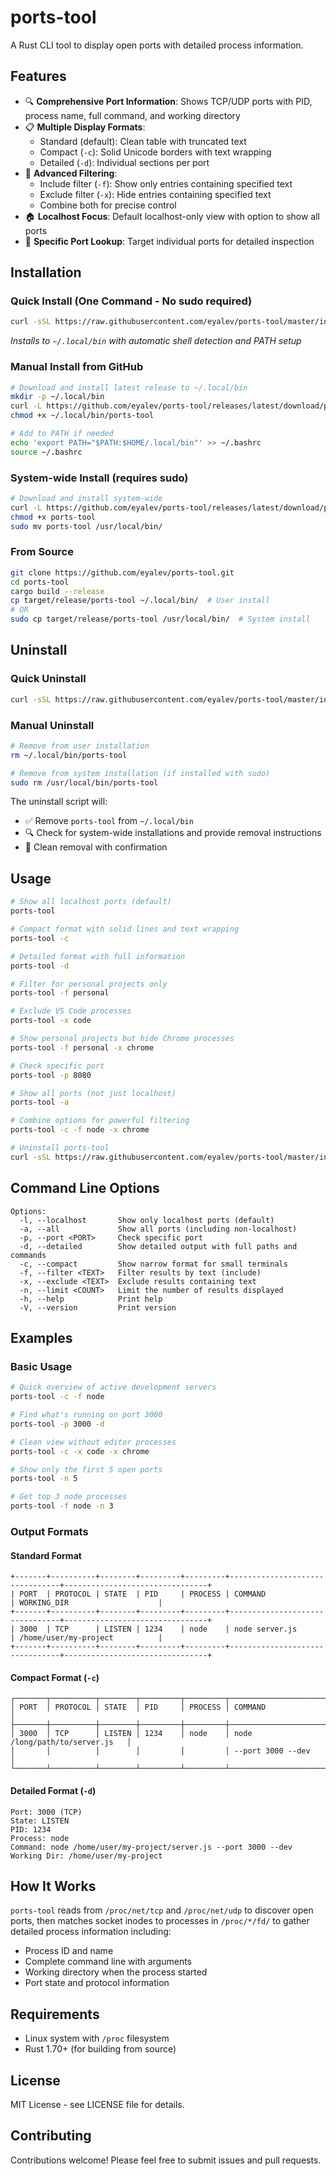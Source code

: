 # ports-tool

A Rust CLI tool to display open ports with detailed process information.

## Features

- 🔍 **Comprehensive Port Information**: Shows TCP/UDP ports with PID, process name, full command, and working directory
- 📋 **Multiple Display Formats**: 
  - Standard (default): Clean table with truncated text
  - Compact (`-c`): Solid Unicode borders with text wrapping
  - Detailed (`-d`): Individual sections per port
- 🎯 **Advanced Filtering**:
  - Include filter (`-f`): Show only entries containing specified text
  - Exclude filter (`-x`): Hide entries containing specified text
  - Combine both for precise control
- 🏠 **Localhost Focus**: Default localhost-only view with option to show all ports
- 🎯 **Specific Port Lookup**: Target individual ports for detailed inspection

## Installation

### Quick Install (One Command - No sudo required)
```bash
curl -sSL https://raw.githubusercontent.com/eyalev/ports-tool/master/install.sh | bash
```
*Installs to `~/.local/bin` with automatic shell detection and PATH setup*

### Manual Install from GitHub
```bash
# Download and install latest release to ~/.local/bin
mkdir -p ~/.local/bin
curl -L https://github.com/eyalev/ports-tool/releases/latest/download/ports-tool -o ~/.local/bin/ports-tool
chmod +x ~/.local/bin/ports-tool

# Add to PATH if needed
echo 'export PATH="$PATH:$HOME/.local/bin"' >> ~/.bashrc
source ~/.bashrc
```

### System-wide Install (requires sudo)
```bash
# Download and install system-wide
curl -L https://github.com/eyalev/ports-tool/releases/latest/download/ports-tool -o ports-tool
chmod +x ports-tool
sudo mv ports-tool /usr/local/bin/
```

### From Source
```bash
git clone https://github.com/eyalev/ports-tool.git
cd ports-tool
cargo build --release
cp target/release/ports-tool ~/.local/bin/  # User install
# OR
sudo cp target/release/ports-tool /usr/local/bin/  # System install
```

## Uninstall

### Quick Uninstall
```bash
curl -sSL https://raw.githubusercontent.com/eyalev/ports-tool/master/install.sh | bash -s uninstall
```

### Manual Uninstall
```bash
# Remove from user installation
rm ~/.local/bin/ports-tool

# Remove from system installation (if installed with sudo)
sudo rm /usr/local/bin/ports-tool
```

The uninstall script will:
- ✅ Remove `ports-tool` from `~/.local/bin`
- 🔍 Check for system-wide installations and provide removal instructions
- 🧹 Clean removal with confirmation

## Usage

```bash
# Show all localhost ports (default)
ports-tool

# Compact format with solid lines and text wrapping
ports-tool -c

# Detailed format with full information
ports-tool -d

# Filter for personal projects only
ports-tool -f personal

# Exclude VS Code processes
ports-tool -x code

# Show personal projects but hide Chrome processes
ports-tool -f personal -x chrome

# Check specific port
ports-tool -p 8080

# Show all ports (not just localhost)
ports-tool -a

# Combine options for powerful filtering
ports-tool -c -f node -x chrome

# Uninstall ports-tool
curl -sSL https://raw.githubusercontent.com/eyalev/ports-tool/master/install.sh | bash -s uninstall
```

## Command Line Options

```
Options:
  -l, --localhost       Show only localhost ports (default)
  -a, --all             Show all ports (including non-localhost)  
  -p, --port <PORT>     Check specific port
  -d, --detailed        Show detailed output with full paths and commands
  -c, --compact         Show narrow format for small terminals
  -f, --filter <TEXT>   Filter results by text (include)
  -x, --exclude <TEXT>  Exclude results containing text
  -n, --limit <COUNT>   Limit the number of results displayed
  -h, --help            Print help
  -V, --version         Print version
```

## Examples

### Basic Usage
```bash
# Quick overview of active development servers
ports-tool -c -f node

# Find what's running on port 3000
ports-tool -p 3000 -d

# Clean view without editor processes
ports-tool -c -x code -x chrome

# Show only the first 5 open ports
ports-tool -n 5

# Get top 3 node processes
ports-tool -f node -n 3
```

### Output Formats

#### Standard Format
```
+-------+----------+--------+---------+---------+--------------------------------+--------------------------------+
| PORT  | PROTOCOL | STATE  | PID     | PROCESS | COMMAND                        | WORKING_DIR                    |
+-------+----------+--------+---------+---------+--------------------------------+--------------------------------+
| 3000  | TCP      | LISTEN | 1234    | node    | node server.js                 | /home/user/my-project          |
+-------+----------+--------+---------+---------+--------------------------------+--------------------------------+
```

#### Compact Format (`-c`)
```
┌───────┬──────────┬────────┬─────────┬─────────┬────────────────────────────────┐
│ PORT  │ PROTOCOL │ STATE  │ PID     │ PROCESS │ COMMAND                        │
├───────┼──────────┼────────┼─────────┼─────────┼────────────────────────────────┤
│ 3000  │ TCP      │ LISTEN │ 1234    │ node    │ node /long/path/to/server.js   │
│       │          │        │         │         │ --port 3000 --dev             │
└───────┴──────────┴────────┴─────────┴─────────┴────────────────────────────────┘
```

#### Detailed Format (`-d`)
```
Port: 3000 (TCP)
State: LISTEN
PID: 1234
Process: node
Command: node /home/user/my-project/server.js --port 3000 --dev
Working Dir: /home/user/my-project
```

## How It Works

`ports-tool` reads from `/proc/net/tcp` and `/proc/net/udp` to discover open ports, then matches socket inodes to processes in `/proc/*/fd/` to gather detailed process information including:

- Process ID and name
- Complete command line with arguments
- Working directory when the process started
- Port state and protocol information

## Requirements

- Linux system with `/proc` filesystem
- Rust 1.70+ (for building from source)

## License

MIT License - see LICENSE file for details.

## Contributing

Contributions welcome! Please feel free to submit issues and pull requests.